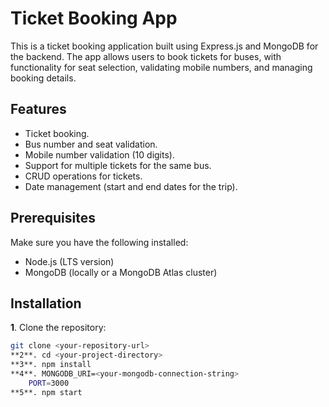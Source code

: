 # Ticket Booking App

This is a ticket booking application built using Express.js and MongoDB for the backend. The app allows users to book tickets for buses, with functionality for seat selection, validating mobile numbers, and managing booking details.

## Features

- Ticket booking.
- Bus number and seat validation.
- Mobile number validation (10 digits).
- Support for multiple tickets for the same bus.
- CRUD operations for tickets.
- Date management (start and end dates for the trip).

## Prerequisites

Make sure you have the following installed:

- Node.js (LTS version)
- MongoDB (locally or a MongoDB Atlas cluster)

## Installation

**1**. Clone the repository:
   ```bash
   git clone <your-repository-url>
**2**. cd <your-project-directory>
**3**. npm install
**4**. MONGODB_URI=<your-mongodb-connection-string>
       PORT=3000
**5**. npm start
